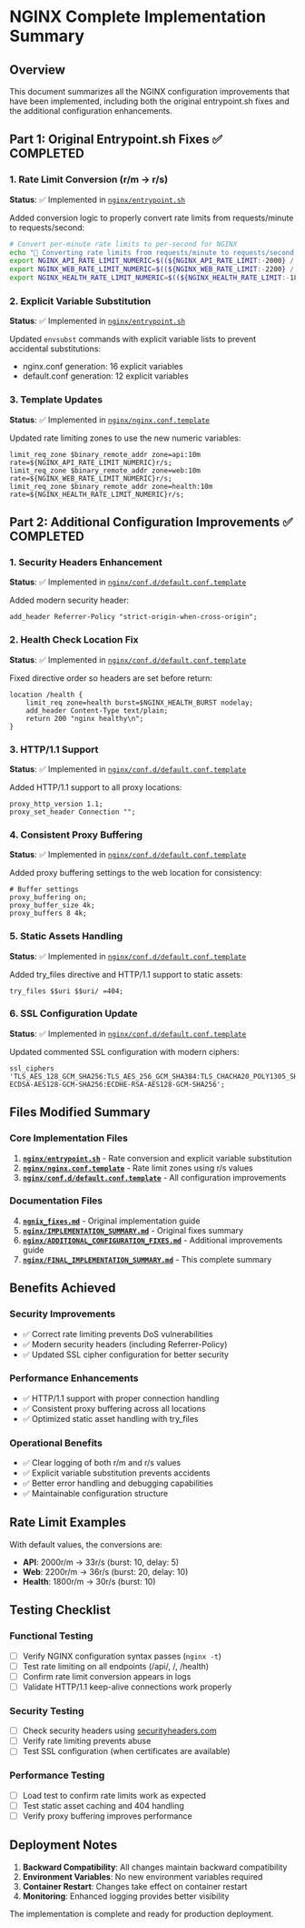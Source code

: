 # NGINX Complete Implementation Summary

## Overview
This document summarizes all the NGINX configuration improvements that have been implemented, including both the original entrypoint.sh fixes and the additional configuration enhancements.

## Part 1: Original Entrypoint.sh Fixes ✅ COMPLETED

### 1. Rate Limit Conversion (r/m → r/s)
**Status**: ✅ Implemented in [`nginx/entrypoint.sh`](nginx/entrypoint.sh:147)

Added conversion logic to properly convert rate limits from requests/minute to requests/second:
```bash
# Convert per-minute rate limits to per-second for NGINX
echo "🔄 Converting rate limits from requests/minute to requests/second..."
export NGINX_API_RATE_LIMIT_NUMERIC=$((${NGINX_API_RATE_LIMIT:-2000} / 60))
export NGINX_WEB_RATE_LIMIT_NUMERIC=$((${NGINX_WEB_RATE_LIMIT:-2200} / 60))
export NGINX_HEALTH_RATE_LIMIT_NUMERIC=$((${NGINX_HEALTH_RATE_LIMIT:-1800} / 60))
```

### 2. Explicit Variable Substitution
**Status**: ✅ Implemented in [`nginx/entrypoint.sh`](nginx/entrypoint.sh:149)

Updated `envsubst` commands with explicit variable lists to prevent accidental substitutions:
- nginx.conf generation: 16 explicit variables
- default.conf generation: 12 explicit variables

### 3. Template Updates
**Status**: ✅ Implemented in [`nginx/nginx.conf.template`](nginx/nginx.conf.template:49)

Updated rate limiting zones to use the new numeric variables:
```nginx
limit_req_zone $binary_remote_addr zone=api:10m rate=${NGINX_API_RATE_LIMIT_NUMERIC}r/s;
limit_req_zone $binary_remote_addr zone=web:10m rate=${NGINX_WEB_RATE_LIMIT_NUMERIC}r/s;
limit_req_zone $binary_remote_addr zone=health:10m rate=${NGINX_HEALTH_RATE_LIMIT_NUMERIC}r/s;
```

## Part 2: Additional Configuration Improvements ✅ COMPLETED

### 1. Security Headers Enhancement
**Status**: ✅ Implemented in [`nginx/conf.d/default.conf.template`](nginx/conf.d/default.conf.template:10)

Added modern security header:
```nginx
add_header Referrer-Policy "strict-origin-when-cross-origin";
```

### 2. Health Check Location Fix
**Status**: ✅ Implemented in [`nginx/conf.d/default.conf.template`](nginx/conf.d/default.conf.template:17)

Fixed directive order so headers are set before return:
```nginx
location /health {
    limit_req zone=health burst=$NGINX_HEALTH_BURST nodelay;
    add_header Content-Type text/plain;
    return 200 "nginx healthy\n";
}
```

### 3. HTTP/1.1 Support
**Status**: ✅ Implemented in [`nginx/conf.d/default.conf.template`](nginx/conf.d/default.conf.template:33)

Added HTTP/1.1 support to all proxy locations:
```nginx
proxy_http_version 1.1;
proxy_set_header Connection "";
```

### 4. Consistent Proxy Buffering
**Status**: ✅ Implemented in [`nginx/conf.d/default.conf.template`](nginx/conf.d/default.conf.template:68)

Added proxy buffering settings to the web location for consistency:
```nginx
# Buffer settings
proxy_buffering on;
proxy_buffer_size 4k;
proxy_buffers 8 4k;
```

### 5. Static Assets Handling
**Status**: ✅ Implemented in [`nginx/conf.d/default.conf.template`](nginx/conf.d/default.conf.template:86)

Added try_files directive and HTTP/1.1 support to static assets:
```nginx
try_files $$uri $$uri/ =404;
```

### 6. SSL Configuration Update
**Status**: ✅ Implemented in [`nginx/conf.d/default.conf.template`](nginx/conf.d/default.conf.template:114)

Updated commented SSL configuration with modern ciphers:
```nginx
ssl_ciphers 'TLS_AES_128_GCM_SHA256:TLS_AES_256_GCM_SHA384:TLS_CHACHA20_POLY1305_SHA256:ECDHE-ECDSA-AES128-GCM-SHA256:ECDHE-RSA-AES128-GCM-SHA256';
```

## Files Modified Summary

### Core Implementation Files
1. **[`nginx/entrypoint.sh`](nginx/entrypoint.sh)** - Rate conversion and explicit variable substitution
2. **[`nginx/nginx.conf.template`](nginx/nginx.conf.template)** - Rate limit zones using r/s values
3. **[`nginx/conf.d/default.conf.template`](nginx/conf.d/default.conf.template)** - All configuration improvements

### Documentation Files
4. **[`ngnix_fixes.md`](ngnix_fixes.md)** - Original implementation guide
5. **[`nginx/IMPLEMENTATION_SUMMARY.md`](nginx/IMPLEMENTATION_SUMMARY.md)** - Original fixes summary
6. **[`nginx/ADDITIONAL_CONFIGURATION_FIXES.md`](nginx/ADDITIONAL_CONFIGURATION_FIXES.md)** - Additional improvements guide
7. **[`nginx/FINAL_IMPLEMENTATION_SUMMARY.md`](nginx/FINAL_IMPLEMENTATION_SUMMARY.md)** - This complete summary

## Benefits Achieved

### Security Improvements
- ✅ Correct rate limiting prevents DoS vulnerabilities
- ✅ Modern security headers (including Referrer-Policy)
- ✅ Updated SSL cipher configuration for better security

### Performance Enhancements
- ✅ HTTP/1.1 support with proper connection handling
- ✅ Consistent proxy buffering across all locations
- ✅ Optimized static asset handling with try_files

### Operational Benefits
- ✅ Clear logging of both r/m and r/s values
- ✅ Explicit variable substitution prevents accidents
- ✅ Better error handling and debugging capabilities
- ✅ Maintainable configuration structure

## Rate Limit Examples
With default values, the conversions are:
- **API**: 2000r/m → 33r/s (burst: 10, delay: 5)
- **Web**: 2200r/m → 36r/s (burst: 20, delay: 10)
- **Health**: 1800r/m → 30r/s (burst: 10)

## Testing Checklist

### Functional Testing
- [ ] Verify NGINX configuration syntax passes (`nginx -t`)
- [ ] Test rate limiting on all endpoints (/api/, /, /health)
- [ ] Confirm rate limit conversion appears in logs
- [ ] Validate HTTP/1.1 keep-alive connections work properly

### Security Testing
- [ ] Check security headers using [securityheaders.com](https://securityheaders.com)
- [ ] Verify rate limiting prevents abuse
- [ ] Test SSL configuration (when certificates are available)

### Performance Testing
- [ ] Load test to confirm rate limits work as expected
- [ ] Test static asset caching and 404 handling
- [ ] Verify proxy buffering improves performance

## Deployment Notes

1. **Backward Compatibility**: All changes maintain backward compatibility
2. **Environment Variables**: No new environment variables required
3. **Container Restart**: Changes take effect on container restart
4. **Monitoring**: Enhanced logging provides better visibility

The implementation is complete and ready for production deployment.